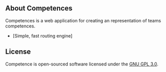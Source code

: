 
## About Competences

Competences is a web application for creating an representation of teams competences.

- [Simple, fast routing engine]


## License

Competence is open-sourced software licensed under the [GNU GPL 3.0](https://www.gnu.org/licenses/gpl-3.0.en.html).
